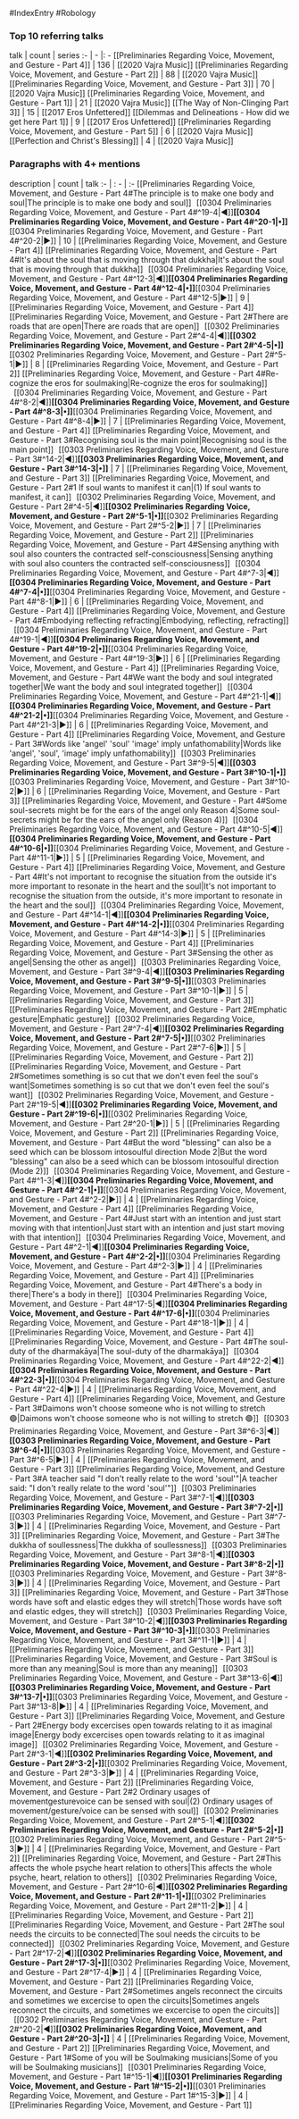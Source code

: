 #IndexEntry #Robology

### Top 10 referring talks
talk | count | series
:- | - |: -
[[Preliminaries Regarding Voice, Movement, and Gesture - Part 4]] | 136 | [[2020 Vajra Music]]
[[Preliminaries Regarding Voice, Movement, and Gesture - Part 2]] | 88 | [[2020 Vajra Music]]
[[Preliminaries Regarding Voice, Movement, and Gesture - Part 3]] | 70 | [[2020 Vajra Music]]
[[Preliminaries Regarding Voice, Movement, and Gesture - Part 1]] | 21 | [[2020 Vajra Music]]
[[The Way of Non-Clinging Part 3]] | 15 | [[2017 Eros Unfettered]]
[[Dilemmas and Delineations - How did we get here Part 1]] | 9 | [[2017 Eros Unfettered]]
[[Preliminaries Regarding Voice, Movement, and Gesture - Part 5]] | 6 | [[2020 Vajra Music]]
[[Perfection and Christ's Blessing]] | 4 | [[2020 Vajra Music]]

### Paragraphs with 4+ mentions
description | count | talk
:- | : - | :-
[[Preliminaries Regarding Voice, Movement, and Gesture - Part 4#The principle is to make one body and soul\|The principle is to make one body and soul]] &nbsp;&nbsp;[[0304 Preliminaries Regarding Voice, Movement, and Gesture - Part 4#^19-4\|◀]]**[[0304 Preliminaries Regarding Voice, Movement, and Gesture - Part 4#^20-1\|•]]**[[0304 Preliminaries Regarding Voice, Movement, and Gesture - Part 4#^20-2\|▶]] | 10 | [[Preliminaries Regarding Voice, Movement, and Gesture - Part 4]]
[[Preliminaries Regarding Voice, Movement, and Gesture - Part 4#It's about the soul that is moving through that dukkha\|It's about the soul that is moving through that dukkha]] &nbsp;&nbsp;[[0304 Preliminaries Regarding Voice, Movement, and Gesture - Part 4#^12-3\|◀]]**[[0304 Preliminaries Regarding Voice, Movement, and Gesture - Part 4#^12-4\|•]]**[[0304 Preliminaries Regarding Voice, Movement, and Gesture - Part 4#^12-5\|▶]] | 9 | [[Preliminaries Regarding Voice, Movement, and Gesture - Part 4]]
[[Preliminaries Regarding Voice, Movement, and Gesture - Part 2#There are roads that are open\|There are roads that are open]] &nbsp;&nbsp;[[0302 Preliminaries Regarding Voice, Movement, and Gesture - Part 2#^4-4\|◀]]**[[0302 Preliminaries Regarding Voice, Movement, and Gesture - Part 2#^4-5\|•]]**[[0302 Preliminaries Regarding Voice, Movement, and Gesture - Part 2#^5-1\|▶]] | 8 | [[Preliminaries Regarding Voice, Movement, and Gesture - Part 2]]
[[Preliminaries Regarding Voice, Movement, and Gesture - Part 4#Re-cognize the eros for soulmaking\|Re-cognize the eros for soulmaking]] &nbsp;&nbsp;[[0304 Preliminaries Regarding Voice, Movement, and Gesture - Part 4#^8-2\|◀]]**[[0304 Preliminaries Regarding Voice, Movement, and Gesture - Part 4#^8-3\|•]]**[[0304 Preliminaries Regarding Voice, Movement, and Gesture - Part 4#^8-4\|▶]] | 7 | [[Preliminaries Regarding Voice, Movement, and Gesture - Part 4]]
[[Preliminaries Regarding Voice, Movement, and Gesture - Part 3#Recognising soul is the main point\|Recognising soul is the main point]] &nbsp;&nbsp;[[0303 Preliminaries Regarding Voice, Movement, and Gesture - Part 3#^14-2\|◀]]**[[0303 Preliminaries Regarding Voice, Movement, and Gesture - Part 3#^14-3\|•]]** | 7 | [[Preliminaries Regarding Voice, Movement, and Gesture - Part 3]]
[[Preliminaries Regarding Voice, Movement, and Gesture - Part 2#1 If soul wants to manifest it can\|(1) If soul wants to manifest, it can]] &nbsp;&nbsp;[[0302 Preliminaries Regarding Voice, Movement, and Gesture - Part 2#^4-5\|◀]]**[[0302 Preliminaries Regarding Voice, Movement, and Gesture - Part 2#^5-1\|•]]**[[0302 Preliminaries Regarding Voice, Movement, and Gesture - Part 2#^5-2\|▶]] | 7 | [[Preliminaries Regarding Voice, Movement, and Gesture - Part 2]]
[[Preliminaries Regarding Voice, Movement, and Gesture - Part 4#Sensing anything with soul also counters the contracted self-consciousness\|Sensing anything with soul also counters the contracted self-consciousness]] &nbsp;&nbsp;[[0304 Preliminaries Regarding Voice, Movement, and Gesture - Part 4#^7-3\|◀]]**[[0304 Preliminaries Regarding Voice, Movement, and Gesture - Part 4#^7-4\|•]]**[[0304 Preliminaries Regarding Voice, Movement, and Gesture - Part 4#^8-1\|▶]] | 6 | [[Preliminaries Regarding Voice, Movement, and Gesture - Part 4]]
[[Preliminaries Regarding Voice, Movement, and Gesture - Part 4#Embodying reflecting refracting\|Embodying, reflecting, refracting]] &nbsp;&nbsp;[[0304 Preliminaries Regarding Voice, Movement, and Gesture - Part 4#^19-1\|◀]]**[[0304 Preliminaries Regarding Voice, Movement, and Gesture - Part 4#^19-2\|•]]**[[0304 Preliminaries Regarding Voice, Movement, and Gesture - Part 4#^19-3\|▶]] | 6 | [[Preliminaries Regarding Voice, Movement, and Gesture - Part 4]]
[[Preliminaries Regarding Voice, Movement, and Gesture - Part 4#We want the body and soul integrated together\|We want the body and soul integrated together]] &nbsp;&nbsp;[[0304 Preliminaries Regarding Voice, Movement, and Gesture - Part 4#^21-1\|◀]]**[[0304 Preliminaries Regarding Voice, Movement, and Gesture - Part 4#^21-2\|•]]**[[0304 Preliminaries Regarding Voice, Movement, and Gesture - Part 4#^21-3\|▶]] | 6 | [[Preliminaries Regarding Voice, Movement, and Gesture - Part 4]]
[[Preliminaries Regarding Voice, Movement, and Gesture - Part 3#Words like 'angel' 'soul' 'image' imply unfathomability\|Words like 'angel', 'soul', 'image' imply unfathomability]] &nbsp;&nbsp;[[0303 Preliminaries Regarding Voice, Movement, and Gesture - Part 3#^9-5\|◀]]**[[0303 Preliminaries Regarding Voice, Movement, and Gesture - Part 3#^10-1\|•]]**[[0303 Preliminaries Regarding Voice, Movement, and Gesture - Part 3#^10-2\|▶]] | 6 | [[Preliminaries Regarding Voice, Movement, and Gesture - Part 3]]
[[Preliminaries Regarding Voice, Movement, and Gesture - Part 4#Some soul-secrets might be for the ears of the angel only Reason 4\|Some soul-secrets might be for the ears of the angel only (Reason 4)]] &nbsp;&nbsp;[[0304 Preliminaries Regarding Voice, Movement, and Gesture - Part 4#^10-5\|◀]]**[[0304 Preliminaries Regarding Voice, Movement, and Gesture - Part 4#^10-6\|•]]**[[0304 Preliminaries Regarding Voice, Movement, and Gesture - Part 4#^11-1\|▶]] | 5 | [[Preliminaries Regarding Voice, Movement, and Gesture - Part 4]]
[[Preliminaries Regarding Voice, Movement, and Gesture - Part 4#It's not important to recognise the situation from the outside it's more important to resonate in the heart and the soul\|It's not important to recognise the situation from the outside, it's more important to resonate in the heart and the soul]] &nbsp;&nbsp;[[0304 Preliminaries Regarding Voice, Movement, and Gesture - Part 4#^14-1\|◀]]**[[0304 Preliminaries Regarding Voice, Movement, and Gesture - Part 4#^14-2\|•]]**[[0304 Preliminaries Regarding Voice, Movement, and Gesture - Part 4#^14-3\|▶]] | 5 | [[Preliminaries Regarding Voice, Movement, and Gesture - Part 4]]
[[Preliminaries Regarding Voice, Movement, and Gesture - Part 3#Sensing the other as angel\|Sensing the other as angel]] &nbsp;&nbsp;[[0303 Preliminaries Regarding Voice, Movement, and Gesture - Part 3#^9-4\|◀]]**[[0303 Preliminaries Regarding Voice, Movement, and Gesture - Part 3#^9-5\|•]]**[[0303 Preliminaries Regarding Voice, Movement, and Gesture - Part 3#^10-1\|▶]] | 5 | [[Preliminaries Regarding Voice, Movement, and Gesture - Part 3]]
[[Preliminaries Regarding Voice, Movement, and Gesture - Part 2#Emphatic gesture\|Emphatic gesture]] &nbsp;&nbsp;[[0302 Preliminaries Regarding Voice, Movement, and Gesture - Part 2#^7-4\|◀]]**[[0302 Preliminaries Regarding Voice, Movement, and Gesture - Part 2#^7-5\|•]]**[[0302 Preliminaries Regarding Voice, Movement, and Gesture - Part 2#^7-6\|▶]] | 5 | [[Preliminaries Regarding Voice, Movement, and Gesture - Part 2]]
[[Preliminaries Regarding Voice, Movement, and Gesture - Part 2#Sometimes something is so cut that we don't even feel the soul's want\|Sometimes something is so cut that we don't even feel the soul's want]] &nbsp;&nbsp;[[0302 Preliminaries Regarding Voice, Movement, and Gesture - Part 2#^19-5\|◀]]**[[0302 Preliminaries Regarding Voice, Movement, and Gesture - Part 2#^19-6\|•]]**[[0302 Preliminaries Regarding Voice, Movement, and Gesture - Part 2#^20-1\|▶]] | 5 | [[Preliminaries Regarding Voice, Movement, and Gesture - Part 2]]
[[Preliminaries Regarding Voice, Movement, and Gesture - Part 4#But the word "blessing" can also be a seed which can be blossom intosoulful direction Mode 2\|But the word "blessing" can also be a seed which can be blossom intosoulful direction (Mode 2)]] &nbsp;&nbsp;[[0304 Preliminaries Regarding Voice, Movement, and Gesture - Part 4#^1-3\|◀]]**[[0304 Preliminaries Regarding Voice, Movement, and Gesture - Part 4#^2-1\|•]]**[[0304 Preliminaries Regarding Voice, Movement, and Gesture - Part 4#^2-2\|▶]] | 4 | [[Preliminaries Regarding Voice, Movement, and Gesture - Part 4]]
[[Preliminaries Regarding Voice, Movement, and Gesture - Part 4#Just start with an intention and just start moving with that intention\|Just start with an intention and just start moving with that intention]] &nbsp;&nbsp;[[0304 Preliminaries Regarding Voice, Movement, and Gesture - Part 4#^2-1\|◀]]**[[0304 Preliminaries Regarding Voice, Movement, and Gesture - Part 4#^2-2\|•]]**[[0304 Preliminaries Regarding Voice, Movement, and Gesture - Part 4#^2-3\|▶]] | 4 | [[Preliminaries Regarding Voice, Movement, and Gesture - Part 4]]
[[Preliminaries Regarding Voice, Movement, and Gesture - Part 4#There's a body in there\|There's a body in there]] &nbsp;&nbsp;[[0304 Preliminaries Regarding Voice, Movement, and Gesture - Part 4#^17-5\|◀]]**[[0304 Preliminaries Regarding Voice, Movement, and Gesture - Part 4#^17-6\|•]]**[[0304 Preliminaries Regarding Voice, Movement, and Gesture - Part 4#^18-1\|▶]] | 4 | [[Preliminaries Regarding Voice, Movement, and Gesture - Part 4]]
[[Preliminaries Regarding Voice, Movement, and Gesture - Part 4#The soul-duty of the dharmakāya\|The soul-duty of the dharmakāya]] &nbsp;&nbsp;[[0304 Preliminaries Regarding Voice, Movement, and Gesture - Part 4#^22-2\|◀]]**[[0304 Preliminaries Regarding Voice, Movement, and Gesture - Part 4#^22-3\|•]]**[[0304 Preliminaries Regarding Voice, Movement, and Gesture - Part 4#^22-4\|▶]] | 4 | [[Preliminaries Regarding Voice, Movement, and Gesture - Part 4]]
[[Preliminaries Regarding Voice, Movement, and Gesture - Part 3#Daimons won't choose someone who is not willing to stretch 🟢\|Daimons won't choose someone who is not willing to stretch 🟢]] &nbsp;&nbsp;[[0303 Preliminaries Regarding Voice, Movement, and Gesture - Part 3#^6-3\|◀]]**[[0303 Preliminaries Regarding Voice, Movement, and Gesture - Part 3#^6-4\|•]]**[[0303 Preliminaries Regarding Voice, Movement, and Gesture - Part 3#^6-5\|▶]] | 4 | [[Preliminaries Regarding Voice, Movement, and Gesture - Part 3]]
[[Preliminaries Regarding Voice, Movement, and Gesture - Part 3#A teacher said "I don't really relate to the word 'soul'"\|A teacher said: "I don't really relate to the word 'soul'"]] &nbsp;&nbsp;[[0303 Preliminaries Regarding Voice, Movement, and Gesture - Part 3#^7-1\|◀]]**[[0303 Preliminaries Regarding Voice, Movement, and Gesture - Part 3#^7-2\|•]]**[[0303 Preliminaries Regarding Voice, Movement, and Gesture - Part 3#^7-3\|▶]] | 4 | [[Preliminaries Regarding Voice, Movement, and Gesture - Part 3]]
[[Preliminaries Regarding Voice, Movement, and Gesture - Part 3#The dukkha of soullessness\|The dukkha of soullessness]] &nbsp;&nbsp;[[0303 Preliminaries Regarding Voice, Movement, and Gesture - Part 3#^8-1\|◀]]**[[0303 Preliminaries Regarding Voice, Movement, and Gesture - Part 3#^8-2\|•]]**[[0303 Preliminaries Regarding Voice, Movement, and Gesture - Part 3#^8-3\|▶]] | 4 | [[Preliminaries Regarding Voice, Movement, and Gesture - Part 3]]
[[Preliminaries Regarding Voice, Movement, and Gesture - Part 3#Those words have soft and elastic edges they will stretch\|Those words have soft and elastic edges, they will stretch]] &nbsp;&nbsp;[[0303 Preliminaries Regarding Voice, Movement, and Gesture - Part 3#^10-2\|◀]]**[[0303 Preliminaries Regarding Voice, Movement, and Gesture - Part 3#^10-3\|•]]**[[0303 Preliminaries Regarding Voice, Movement, and Gesture - Part 3#^11-1\|▶]] | 4 | [[Preliminaries Regarding Voice, Movement, and Gesture - Part 3]]
[[Preliminaries Regarding Voice, Movement, and Gesture - Part 3#Soul is more than any meaning\|Soul is more than any meaning]] &nbsp;&nbsp;[[0303 Preliminaries Regarding Voice, Movement, and Gesture - Part 3#^13-6\|◀]]**[[0303 Preliminaries Regarding Voice, Movement, and Gesture - Part 3#^13-7\|•]]**[[0303 Preliminaries Regarding Voice, Movement, and Gesture - Part 3#^13-8\|▶]] | 4 | [[Preliminaries Regarding Voice, Movement, and Gesture - Part 3]]
[[Preliminaries Regarding Voice, Movement, and Gesture - Part 2#Energy body excercises open towards relating to it as imaginal image\|Energy body excercises open towards relating to it as imaginal image]] &nbsp;&nbsp;[[0302 Preliminaries Regarding Voice, Movement, and Gesture - Part 2#^3-1\|◀]]**[[0302 Preliminaries Regarding Voice, Movement, and Gesture - Part 2#^3-2\|•]]**[[0302 Preliminaries Regarding Voice, Movement, and Gesture - Part 2#^3-3\|▶]] | 4 | [[Preliminaries Regarding Voice, Movement, and Gesture - Part 2]]
[[Preliminaries Regarding Voice, Movement, and Gesture - Part 2#2 Ordinary usages of movementgesturevoice can be sensed with soul\|(2) Ordinary usages of movement/gesture/voice can be sensed with soul]] &nbsp;&nbsp;[[0302 Preliminaries Regarding Voice, Movement, and Gesture - Part 2#^5-1\|◀]]**[[0302 Preliminaries Regarding Voice, Movement, and Gesture - Part 2#^5-2\|•]]**[[0302 Preliminaries Regarding Voice, Movement, and Gesture - Part 2#^5-3\|▶]] | 4 | [[Preliminaries Regarding Voice, Movement, and Gesture - Part 2]]
[[Preliminaries Regarding Voice, Movement, and Gesture - Part 2#This affects the whole psyche heart relation to others\|This affects the whole psyche, heart, relation to others]] &nbsp;&nbsp;[[0302 Preliminaries Regarding Voice, Movement, and Gesture - Part 2#^10-6\|◀]]**[[0302 Preliminaries Regarding Voice, Movement, and Gesture - Part 2#^11-1\|•]]**[[0302 Preliminaries Regarding Voice, Movement, and Gesture - Part 2#^11-2\|▶]] | 4 | [[Preliminaries Regarding Voice, Movement, and Gesture - Part 2]]
[[Preliminaries Regarding Voice, Movement, and Gesture - Part 2#The soul needs the circuits to be connected\|The soul needs the circuits to be connected]] &nbsp;&nbsp;[[0302 Preliminaries Regarding Voice, Movement, and Gesture - Part 2#^17-2\|◀]]**[[0302 Preliminaries Regarding Voice, Movement, and Gesture - Part 2#^17-3\|•]]**[[0302 Preliminaries Regarding Voice, Movement, and Gesture - Part 2#^17-4\|▶]] | 4 | [[Preliminaries Regarding Voice, Movement, and Gesture - Part 2]]
[[Preliminaries Regarding Voice, Movement, and Gesture - Part 2#Sometimes angels reconnect the circuits and sometimes we excercise to open the circuits\|Sometimes angels reconnect the circuits, and sometimes we excercise to open the circuits]] &nbsp;&nbsp;[[0302 Preliminaries Regarding Voice, Movement, and Gesture - Part 2#^20-2\|◀]]**[[0302 Preliminaries Regarding Voice, Movement, and Gesture - Part 2#^20-3\|•]]** | 4 | [[Preliminaries Regarding Voice, Movement, and Gesture - Part 2]]
[[Preliminaries Regarding Voice, Movement, and Gesture - Part 1#Some of you will be Soulmaking musicians\|Some of you will be Soulmaking musicians]] &nbsp;&nbsp;[[0301 Preliminaries Regarding Voice, Movement, and Gesture - Part 1#^15-1\|◀]]**[[0301 Preliminaries Regarding Voice, Movement, and Gesture - Part 1#^15-2\|•]]**[[0301 Preliminaries Regarding Voice, Movement, and Gesture - Part 1#^15-3\|▶]] | 4 | [[Preliminaries Regarding Voice, Movement, and Gesture - Part 1]]

